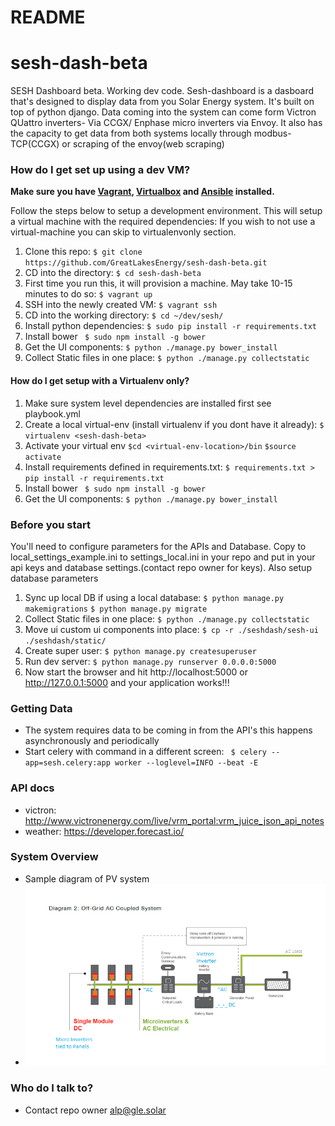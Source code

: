 # README #

# sesh-dash-beta
SESH Dashboard beta. Working dev code.
Sesh-dashboard is a dasboard that's designed to display data from you Solar Energy system. It's built on top of python django. Data coming into the system can come form Victron QUattro inverters- Via CCGX/ Enphase micro inverters via Envoy.
It also has the capacity to get data from both systems locally through modbus-TCP(CCGX) or scraping of the envoy(web scraping)

### How do I get set up using a dev VM? ###

**Make sure you have [Vagrant](https://www.vagrantup.com/downloads.html), [Virtualbox](https://www.virtualbox.org/wiki/Downloads) and [Ansible](http://docs.ansible.com/ansible/intro_installation.html) installed.**

Follow the steps below to setup a development environment. This will setup a virtual machine with the required dependencies:
If you wish to not use a virtual-machine you can skip to virtualenvonly section.
 1. Clone this repo:
    `$ git clone https://github.com/GreatLakesEnergy/sesh-dash-beta.git`
 1. CD into the directory:
    `$ cd sesh-dash-beta`
 1. First time you run this, it will provision a machine. May take 10-15 minutes to do so:
    `$ vagrant up`
 1. SSH into the newly created VM:
    `$ vagrant ssh`
 1. CD into the working directory:
    `$ cd ~/dev/sesh/`
 1. Install python dependencies:
    `$ sudo pip install -r requirements.txt`
 1. Install bower
   ` $ sudo npm install -g bower`
 1. Get the UI components:
    `$ python ./manage.py bower_install`
 1. Collect Static files in one place:
    `$ python ./manage.py collectstatic`

#### How do I get setup with a Virtualenv only? ####
1. Make sure system level dependencies are installed first see playbook.yml
1. Create a local virtual-env (install virtualenv if you dont have it already):
    `$ virtualenv <sesh-dash-beta>`
1. Activate your virtual env
    `$cd <virtual-env-location>/bin`
    `$source activate` 
1. Install requirements defined in requirements.txt:
    `$ requirements.txt > pip install -r requirements.txt`
1. Install bower
   ` $ sudo npm install -g bower`
1. Get the UI components:
    `$ python ./manage.py bower_install`

### Before you start ###
You'll need to configure parameters for the APIs and Database. Copy to local_settings_example.ini to settings_local.ini in your repo and  put in your api keys and database settings.(contact repo owner for keys). Also setup database parameters
 1. Sync up local DB if using a local database:
    `$ python manage.py makemigrations`
    `$ python manage.py migrate`
 1. Collect Static files in one place:
    `$ python ./manage.py collectstatic`
 1. Move ui custom ui components into place:
    `$ cp -r ./seshdash/sesh-ui ./seshdash/static/`
 1. Create super user:
    `$ python manage.py createsuperuser`
 1. Run dev server:
    `$ python manage.py runserver 0.0.0.0:5000`
 1. Now start the browser and hit http://localhost:5000 or http://127.0.0.1:5000 and your application works!!!

### Getting Data ###
* The system requires data to be coming in from the API's this happens asynchronously and periodically
* Start celery with command in a different screen:
   ` $ celery --app=sesh.celery:app worker --loglevel=INFO --beat -E` 

### API docs ###
* victron: http://www.victronenergy.com/live/vrm_portal:vrm_juice_json_api_notes
* weather: https://developer.forecast.io/


### System Overview ###
* Sample diagram of PV system
*   ![sample system diagram ](https://raw.githubusercontent.com/GreatLakesEnergy/sesh-diagrams/master/sesh-system-diagram.png "sesh system diagram")

### Who do I talk to? ###

* Contact repo owner alp@gle.solar
